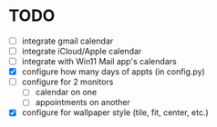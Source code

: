 # TODO
* [ ] integrate gmail calendar
* [ ] integrate iCloud/Apple calendar
* [ ] integrate with Win11 Mail app's calendars
* [x] configure how many days of appts (in config.py)
* [ ] configure for 2 monitors 
  * [ ] calendar on one
  * [ ] appointments on another
* [x] configure for wallpaper style (tile, fit, center, etc.)